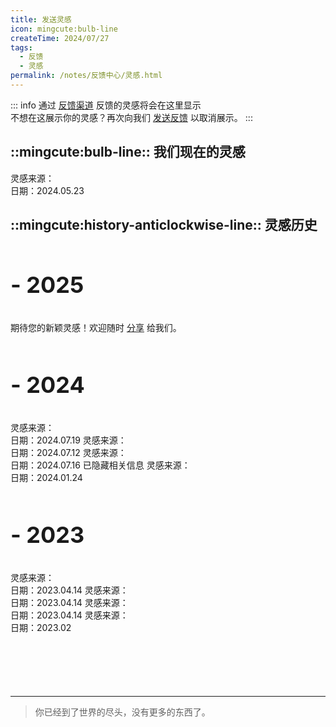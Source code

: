 ```yaml
---
title: 发送灵感
icon: mingcute:bulb-line
createTime: 2024/07/27
tags:
  - 反馈
  - 灵感
permalink: /notes/反馈中心/灵感.html
---
```


::: info
通过 [反馈渠道](/notes/反馈中心/) 反馈的灵感将会在这里显示  
不想在这展示你的灵感？再次向我们 [发送反馈](/notes/反馈中心/) 以取消展示。
:::

## ::mingcute:bulb-line:: 我们现在的灵感

<Card title="Mincraft OS" icon="mingcute:square-line" >
  灵感来源：<Badge text="Mr 0x7c13" type="tip" />
  <br> 日期：2024.05.23
</Card>

## ::mingcute:history-anticlockwise-line:: 灵感历史

<p style="font-size: 36px; font-weight: 650; margin-top: 60px">- 2025</p>

期待您的新颖灵感！欢迎随时 [分享](/notes/反馈中心/) 给我们。

<p style="font-size: 36px; font-weight: 650; margin-top: 60px">- 2024</p>

<Card title="新作品网站" icon="mingcute:check-line" >
  灵感来源：<Badge text="柚明" type="tip" />
  <br> 日期：2024.07.19
</Card>

<Card title="新个人主页" icon="mingcute:check-line" >
  灵感来源：<Badge text="柚明" type="tip" />
  <br> 日期：2024.07.12
</Card>

<Card title="Yormong OS NEXT" icon="mingcute:check-line" >
  灵感来源：<Badge text="柚明" type="tip" />
  <br> 日期：2024.07.16
</Card>

<Card title="格瑞" icon="mingcute:close-line" >
  已隐藏相关信息
</Card>

<Card title="Yormong OS" icon="mingcute:check-line" >
  灵感来源：<Badge text="柚明" type="tip" />
  <br> 日期：2024.01.24
</Card>

<p style="font-size: 36px; font-weight: 650; margin-top: 60px">- 2023</p>

<Card title="YM 安全中心" icon="mingcute:check-line" >
  灵感来源：<Badge text="柚明" type="tip" />
  <br> 日期：2023.04.14
</Card>

<Card title="YM 虚拟机" icon="mingcute:check-line" >
  灵感来源：<Badge text="柚明" type="tip" />
  <br> 日期：2023.04.14
</Card>

<Card title="Mindows11" icon="mingcute:check-line" >
  灵感来源：<Badge text="柚明" type="tip" />
  <br> 日期：2023.04.14
</Card>

<Card title="MC 鼠标指针" icon="mingcute:check-line" >
  灵感来源：<Badge text="柚明" type="tip" />
  <br> 日期：2023.02
</Card>

<p style="margin-top: 100px"></p>

---

> 你已经到了世界的尽头，没有更多的东西了。
